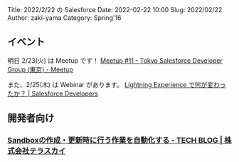 Title: 2022/2/22 の Salesforce
Date: 2022-02-22 10:00
Slug: 2022/02/22
Author: zaki-yama
Category: Spring'16

## イベント

明日 2/23(火) は Meetup です！
[Meetup #11 - Tokyo Salesforce Developer Group (東京) - Meetup](http://www.meetup.com/ja-JP/Tokyo-Salesforce-Developer-Group/events/228445714/?comment_table_id=461308822&comment_table_name=event_comment)

また、2/25(木) は Webinar があります。
[Lightning Experience で何が変わったか？ | Salesforce Developers](https://developer.salesforce.com/events/webinars/lightningexperience_0225)

## 開発者向け

### [Sandboxの作成・更新時に行う作業を自動化する - TECH BLOG | 株式会社テラスカイ](http://www.terrasky.co.jp/blog/2016/160218_001578.php#)

